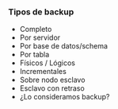 ### Tipos de backup

* Completo
 * Por servidor
 * Por base de datos/schema
 * Por tabla
 * Físicos / Lógicos
* Incrementales
* Sobre nodo esclavo
* Esclavo con retraso
 * ¿Lo consideramos backup?
